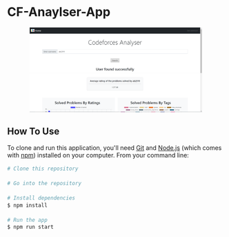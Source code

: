 # CF-Anaylser-App

<div align="center">
    <img src="/App-Screenshot.PNG" width="400px"</img> 
</div>

## How To Use

To clone and run this application, you'll need [Git](https://git-scm.com) and [Node.js](https://nodejs.org/en/download/) (which comes with [npm](http://npmjs.com)) installed on your computer. From your command line:

```bash
# Clone this repository

# Go into the repository

# Install dependencies
$ npm install

# Run the app
$ npm run start
```
